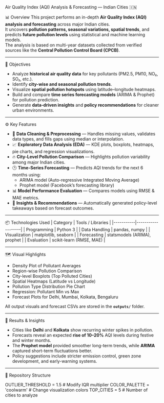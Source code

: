 Air Quality Index (AQI) Analysis & Forecasting — Indian Cities 🇮🇳

📊 Overview
This project performs an in-depth **Air Quality Index (AQI) analysis and forecasting** across major Indian cities.  
It uncovers **pollution patterns, seasonal variations, spatial trends**, and predicts **future pollution levels** using statistical and machine learning models.  
The analysis is based on multi-year datasets collected from verified sources like the **Central Pollution Control Board (CPCB)**.

---

🧠 Objectives
- Analyze **historical air quality data** for key pollutants (PM2.5, PM10, NO₂, SO₂, etc.).
- Identify **city-wise and seasonal pollution trends**.
- Visualize **spatial pollution hotspots** using latitude–longitude heatmaps.
- Build and compare **time series forecasting models** (ARIMA & Prophet) for pollution prediction.
- Generate **data-driven insights** and **policy recommendations** for cleaner urban environments.

---

⚙️ Key Features
- 🧹 **Data Cleaning & Preprocessing** — Handles missing values, validates data types, and fills gaps using median or interpolation.  
- 📈 **Exploratory Data Analysis (EDA)** — KDE plots, boxplots, heatmaps, pie charts, and regression visualizations.  
- 🔥 **City-Level Pollution Comparison** — Highlights pollution variability among major Indian cities.  
- 🕒 **Time-Series Forecasting** — Predicts AQI trends for the next 6 months using:
  - ARIMA model (Auto-regressive Integrated Moving Average)
  - Prophet model (Facebook’s forecasting library)
- 📊 **Model Performance Evaluation** — Compares models using RMSE & MAE metrics.  
- 💬 **Insights & Recommendations** — Automatically generated policy-level takeaways based on forecast outcomes.  

---

📦 Technologies Used
| Category | Tools / Libraries |
|-----------|-------------------|
| Programming | Python 3 |
| Data Handling | pandas, numpy |
| Visualization | matplotlib, seaborn |
| Forecasting | statsmodels (ARIMA), prophet |
| Evaluation | scikit-learn (RMSE, MAE) |

---

🗺️ Visual Highlights
- Density Plot of Pollutant Averages  
- Region-wise Pollution Comparison  
- City-level Boxplots (Top Polluted Cities)  
- Spatial Heatmaps (Latitude vs Longitude)  
- Pollution Type Distribution Pie Chart  
- Regression: Pollutant Min vs Max  
- Forecast Plots for Delhi, Mumbai, Kolkata, Bengaluru  

All output visuals and forecast CSVs are stored in the **`outputs/`** folder.

---

🚀 Results & Insights
- Cities like **Delhi** and **Kolkata** show recurring winter spikes in pollution.  
- Forecasts reveal an expected **rise of 10–20%** AQI levels during festive and winter months.  
- The **Prophet model** provided smoother long-term trends, while **ARIMA** captured short-term fluctuations better.  
- Policy suggestions include stricter emission control, green zone development, and early-warning systems.

---

🧩 Repository Structure

OUTLIER_THRESHOLD = 1.5  # Modify IQR multiplier
COLOR_PALETTE = 'coolwarm'  # Change visualization colors
TOP_CITIES = 5  # Number of cities to analyze

